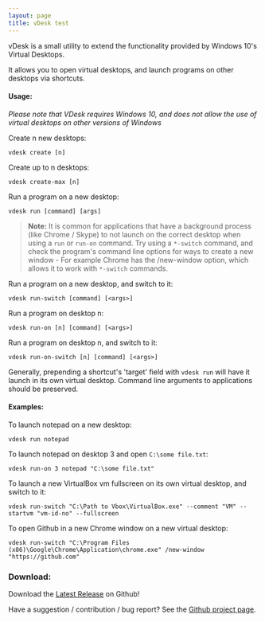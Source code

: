 ```yaml
---
layout: page
title: vDesk test
---
```


vDesk is a small utility to extend the functionality provided by Windows 10's Virtual Desktops. 

It allows you to open virtual desktops, and launch programs on other desktops via shortcuts.

#### Usage:

*Please note that VDesk requires Windows 10, and does not allow the use of virtual desktops on other versions of Windows*

Create n new desktops:

`vdesk create [n]`

Create up to n desktops:

`vdesk create-max [n]`

Run a program on a new desktop:

`vdesk run [command] [args]`

> **Note:** It is common for applications that have a background process (like Chrome / Skype) to not launch on the correct desktop when using a `run` or `run-on` command. Try using a `*-switch` command, and check the program's command line options for ways to create a new window - For example Chrome has the /new-window option, which allows it to work with `*-switch` commands.

Run a program on a new desktop, and switch to it:

`vdesk run-switch [command] [<args>]`

Run a program on desktop n:

`vdesk run-on [n] [command] [<args>]`

Run a program on desktop n, and switch to it:

`vdesk run-on-switch [n] [command] [<args>]`

Generally, prepending a shortcut's 'target' field with `vdesk run` will have it launch in its own virtual desktop. Command line arguments to applications should be preserved.

#### Examples:
To launch notepad on a new desktop:

`vdesk run notepad`

To launch notepad on desktop 3 and open `C:\some file.txt`:

`vdesk run-on 3 notepad "C:\some file.txt"`

To launch a new VirtualBox vm fullscreen on its own virtual desktop, and switch to it:

`vdesk run-switch "C:\Path to Vbox\VirtualBox.exe" --comment "VM" --startvm "vm-id-no" --fullscreen`

To open Github in a new Chrome window on a new virtual desktop:

`vdesk run-switch "C:\Program Files (x86)\Google\Chrome\Application\chrome.exe" /new-window "https://github.com"`

### Download:

Download the [Latest Release](https://github.com/eksime/VDesk/releases/latest) on Github!

Have a suggestion / contribution / bug report? See the [Github project page](https://github.com/eksime/VDesk).
